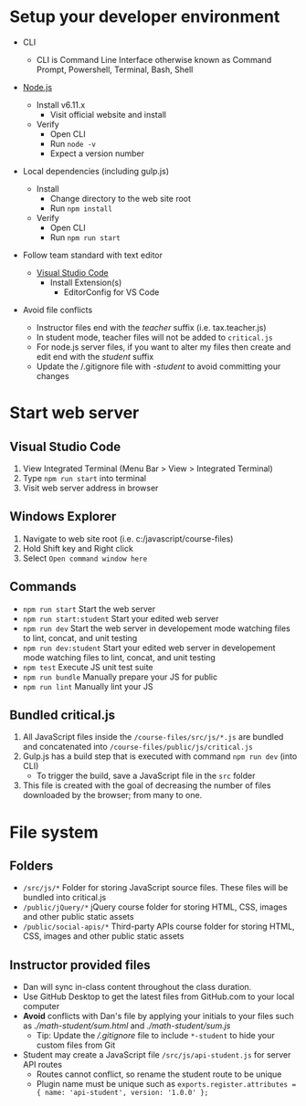 # Setup your developer environment
* CLI
	* CLI is Command Line Interface otherwise known as Command Prompt, Powershell, Terminal, Bash, Shell
* [Node.js](http://nodejs.org/)
	* Install v6.11.x
		* Visit official website and install
	* Verify
		* Open CLI
		* Run `node -v`
		* Expect a version number
* Local dependencies (including gulp.js)
	* Install
		* Change directory to the web site root
		* Run `npm install`
	* Verify
		* Open CLI
		* Run `npm run start`

* Follow team standard with text editor
	* [Visual Studio Code](https://code.visualstudio.com/)
		* Install Extension(s)
			* EditorConfig for VS Code
			
* Avoid file conflicts
	* Instructor files end with the *teacher* suffix (i.e. tax.teacher.js)
	* In student mode, teacher files will not be added to `critical.js`
	* For node.js server files, if you want to alter my files then create and edit end with the *student* suffix
	* Update the /.gitignore file with *-student* to avoid committing your changes


# Start web server
## Visual Studio Code
1. View Integrated Terminal (Menu Bar > View > Integrated Terminal)
1. Type `npm run start` into terminal
1. Visit web server address in browser

## Windows Explorer
1. Navigate to web site root (i.e. c:/javascript/course-files)
1. Hold Shift key and Right click
1. Select `Open command window here`

## Commands
* `npm run start` Start the web server
* `npm run start:student` Start your edited web server
* `npm run dev` Start the web server in developement mode watching files to lint, concat, and unit testing
* `npm run dev:student` Start your edited web server in developement mode watching files to lint, concat, and unit testing
* `npm test` Execute JS unit test suite
* `npm run bundle` Manually prepare your JS for public
* `npm run lint` Manually lint your JS

## Bundled critical.js
1. All JavaScript files inside the `/course-files/src/js/*.js` are bundled and concatenated into `/course-files/public/js/critical.js`
1. Gulp.js has a build step that is executed with command `npm run dev` (into CLI)
	* To trigger the build, save a JavaScript file in the `src` folder
1. This file is created with the goal of decreasing the number of files downloaded by the browser; from many to one.


# File system
## Folders
* `/src/js/*` Folder for storing JavaScript source files. These files will be bundled into critical.js
* `/public/jQuery/*` jQuery course folder for storing HTML, CSS, images and other public static assets
* `/public/social-apis/*` Third-party APIs course folder for storing HTML, CSS, images and other public static assets

## Instructor provided files
* Dan will sync in-class content throughout the class duration.
* Use GitHub Desktop to get the latest files from GitHub.com to your local computer
* **Avoid** conflicts with Dan's file by applying your initials to your files such as *./math-student/sum.html* and *./math-student/sum.js*
	* Tip: Update the */.gitignore* file to include `*-student` to hide your custom files from Git
* Student may create a JavaScript file `/src/js/api-student.js` for server API routes
	* Routes cannot conflict, so rename the student route to be unique
	* Plugin name must be unique such as `exports.register.attributes = { name: 'api-student', version: '1.0.0' };`
